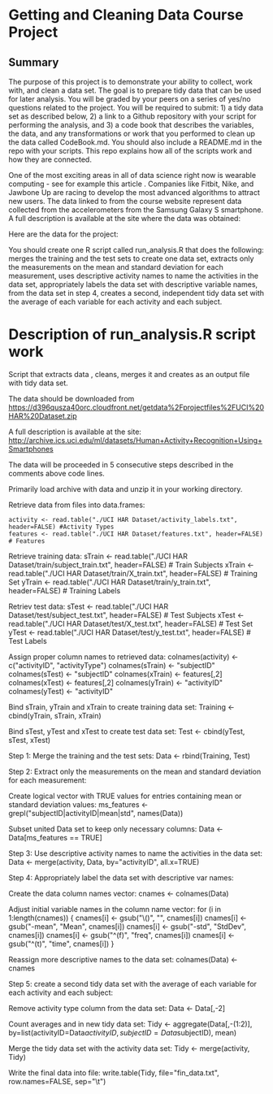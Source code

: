# Getting and Cleaning Data Course Project

## Summary
The purpose of this project is to demonstrate your ability to collect, work with, and clean a data set. The goal is to prepare tidy data that can be used for later analysis. You will be graded by your peers on a series of yes/no questions related to the project. You will be required to submit: 1) a tidy data set as described below, 2) a link to a Github repository with your script for performing the analysis, and 3) a code book that describes the variables, the data, and any transformations or work that you performed to clean up the data called CodeBook.md. You should also include a README.md in the repo with your scripts. This repo explains how all of the scripts work and how they are connected. 

One of the most exciting areas in all of data science right now is wearable computing - see for example this article . Companies like Fitbit, Nike, and Jawbone Up are racing to develop the most advanced algorithms to attract new users. The data linked to from the course website represent data collected from the accelerometers from the Samsung Galaxy S smartphone. A full description is available at the site where the data was obtained:

[link]:http://archive.ics.uci.edu/ml/datasets/Human+Activity+Recognition+Using+Smartphones

Here are the data for the project:

[link]:https://d396qusza40orc.cloudfront.net/getdata%2Fprojectfiles%2FUCI%20HAR%20Dataset.zip

You should create one R script called run_analysis.R that does the following: merges the training and the test sets to create one data set, extracts only the measurements on the mean and standard deviation for each measurement, uses descriptive activity names to name the activities in the data set, appropriately labels the data set with descriptive variable names, from the data set in step 4, creates a second, independent tidy data set with the average of each variable for each activity and each subject.

# Description of run_analysis.R script work

Script that extracts data , cleans, merges it and creates as an output file with tidy data set.

The data should be downloaded from https://d396qusza40orc.cloudfront.net/getdata%2Fprojectfiles%2FUCI%20HAR%20Dataset.zip

A full description is available at the site: http://archive.ics.uci.edu/ml/datasets/Human+Activity+Recognition+Using+Smartphones

The data will be proceeded in 5 consecutive steps described in the comments above code lines.

Primarily load archive with data and unzip it in your working directory.

Retrieve data from files into data.frames:
```{r}
activity <- read.table("./UCI HAR Dataset/activity_labels.txt", header=FALSE) #Activity Types
features <- read.table("./UCI HAR Dataset/features.txt", header=FALSE) # Features
```
Retrieve training data:
sTrain <- read.table("./UCI HAR Dataset/train/subject_train.txt", header=FALSE) # Train Subjects
xTrain <- read.table("./UCI HAR Dataset/train/X_train.txt", header=FALSE) # Training Set
yTrain <- read.table("./UCI HAR Dataset/train/y_train.txt", header=FALSE) # Training Labels

Retriev test data:
sTest <- read.table("./UCI HAR Dataset/test/subject_test.txt", header=FALSE) # Test Subjects
xTest <- read.table("./UCI HAR Dataset/test/X_test.txt", header=FALSE) # Test Set
yTest <- read.table("./UCI HAR Dataset/test/y_test.txt", header=FALSE) # Test Labels

Assign proper column names to retrieved data:
colnames(activity) <- c("activityID", "activityType")
colnames(sTrain) <- "subjectID"
colnames(sTest) <- "subjectID"
colnames(xTrain) <- features[,2]
colnames(xTest) <- features[,2]
colnames(yTrain) <- "activityID"
colnames(yTest) <- "activityID"

Bind sTrain, yTrain and xTrain to create training data set:
Training <- cbind(yTrain, sTrain, xTrain)

Bind sTest, yTest and xTest to create test data set:
Test <- cbind(yTest, sTest, xTest)

Step 1: Merge the training and the test sets:
Data <- rbind(Training, Test)

Step 2: Extract only the measurements on the mean and standard deviation for each measurement:

Create logical vector with TRUE values for entries containing mean or standard deviation values:
ms_features <- grepl("subjectID|activityID|mean|std", names(Data))

Subset united Data set to keep only necessary columns:
Data <- Data[ms_features == TRUE]

Step 3: Use descriptive activity names to name the activities in the data set:
Data <- merge(activity, Data, by="activityID", all.x=TRUE)

Step 4: Appropriately label the data set with descriptive var names:

Create the data column names vector:
cnames <- colnames(Data)

Adjust initial variable names in the column name vector:
for (i in 1:length(cnames)) {
cnames[i] <- gsub("\\()", "", cnames[i])
cnames[i] <- gsub("-mean", "Mean", cnames[i])
cnames[i] <- gsub("-std", "StdDev", cnames[i])
cnames[i] <- gsub("^(f)", "freq", cnames[i])
cnames[i] <- gsub("^(t)", "time", cnames[i])
}

Reassign more descriptive names to the data set:
colnames(Data) <- cnames

Step 5: create a second tidy data set with the average of each variable for each activity and each subject:

Remove activity type column from the data set:
Data <- Data[,-2]

Count averages and in new tidy data set:
Tidy <- aggregate(Data[,-(1:2)], by=list(activityID=Data$activityID, subjectID=Data$subjectID), mean)

Merge the tidy data set with the activity data set:
Tidy <- merge(activity, Tidy)

Write the final data into file:
write.table(Tidy, file="fin_data.txt", row.names=FALSE, sep="\t")
